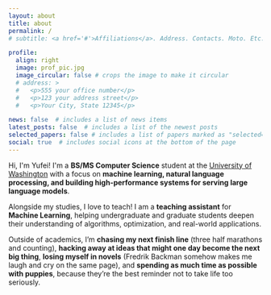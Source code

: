 ```yaml
---
layout: about
title: about
permalink: /
# subtitle: <a href='#'>Affiliations</a>. Address. Contacts. Moto. Etc.

profile:
  align: right
  image: prof_pic.jpg
  image_circular: false # crops the image to make it circular
  # address: >
  #   <p>555 your office number</p>
  #   <p>123 your address street</p>
  #   <p>Your City, State 12345</p>

news: false  # includes a list of news items
latest_posts: false  # includes a list of the newest posts
selected_papers: false # includes a list of papers marked as "selected={true}"
social: true  # includes social icons at the bottom of the page
---
```

Hi, I'm Yufei! I'm a **BS/MS Computer Science** student at the [University of Washington](https://www.cs.washington.edu/) with a focus on **machine learning, natural language processing, and building high-performance systems for serving large language models**.

Alongside my studies, I love to teach! I am a **teaching assistant** for **Machine Learning**, helping undergraduate and graduate students deepen their understanding of algorithms, optimization, and real-world applications.

Outside of academics, I’m **chasing my next finish line** (three half marathons and counting), **hacking away at ideas that might one day become the next big thing**, **losing myself in novels** (Fredrik Backman somehow makes me laugh and cry on the same page), and **spending as much time as possible with puppies**, because they’re the best reminder not to take life too seriously.
